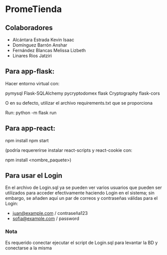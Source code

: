 # PromeTienda

## Colaboradores

- Alcántara Estrada Kevin Isaac
- Domínguez Barrón Anshar
- Fernández Blancas Melissa Lizbeth
- Linares Rios Jatziri


## Para app-flask:

Hacer entorno virtual con:

pymysql
Flask-SQLAlchemy
pycryptodomex
flask
Cryptography
flask-cors

O en su defecto, utilizar el archivo requirements.txt que se proporciona

Run:
python -m flask run

## Para app-react:

npm install
npm start

(podría requererirse instalar react-scripts y react-cookie con:

npm install <nombre_paquete>)

## Para usar el Login

En el archivo de Login.sql ya se pueden ver varios usuarios que pueden ser utilizados para acceder efectivamente haciendo Login en el sistema; sin embargo, se añaden aquí un par de correos y contraseñas válidas para el Login:

- juan@example.com / contraseña123
- sofia@example.com / password

### Nota

Es requerido conectar ejecutar el script de Login.sql para levantar la BD y conectarse a la misma
